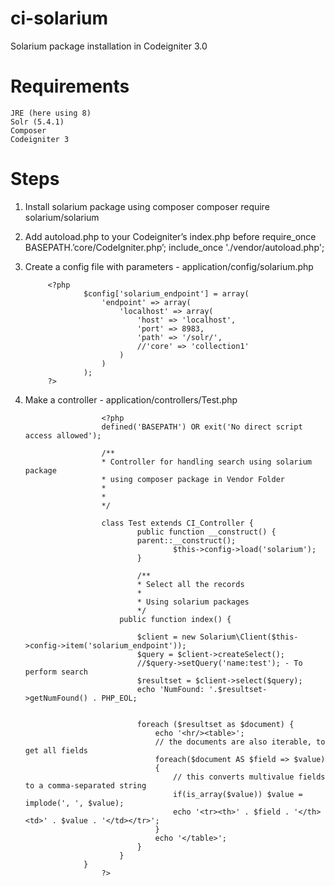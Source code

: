 # ci-solarium
Solarium package installation in Codeigniter 3.0

# Requirements
	JRE (here using 8)
	Solr (5.4.1)
	Composer 
	Codeigniter 3
	
# Steps
1. Install solarium package using composer
			composer require solarium/solarium
2. Add autoload.php to your Codeigniter’s index.php before require_once BASEPATH.’core/CodeIgniter.php’; 
			include_once './vendor/autoload.php';
3. Create a config file with parameters - application/config/solarium.php

			<?php
					$config['solarium_endpoint'] = array(
					    'endpoint' => array(
					        'localhost' => array(
					            'host' => 'localhost',
					            'port' => 8983,
					            'path' => '/solr/',
					            //'core' => 'collection1'
					        )
					    )
					);
			?>
			
			
4. Make a controller - application/controllers/Test.php

                        <?php
                        defined('BASEPATH') OR exit('No direct script access allowed');
                        
                        /**
                        * Controller for handling search using solarium package 
                        * using composer package in Vendor Folder
                        *
                        * 
                        */
                        
                        class Test extends CI_Controller {
                                public function __construct() {
                        		parent::__construct();
                                        $this->config->load('solarium');
                                }
    
                                /**
                                * Select all the records
                                *
                                * Using solarium packages
                                */
                	        public function index() {
                
                        		$client = new Solarium\Client($this->config->item('solarium_endpoint'));
                        		$query = $client->createSelect();
                        		//$query->setQuery('name:test'); - To perform search
                        		$resultset = $client->select($query);
                        		echo 'NumFound: '.$resultset->getNumFound() . PHP_EOL;
                        
                        
                        		foreach ($resultset as $document) {
                        		    echo '<hr/><table>';
                        		    // the documents are also iterable, to get all fields
                        		    foreach($document AS $field => $value)
                        		    {
                        		        // this converts multivalue fields to a comma-separated string
                        		        if(is_array($value)) $value = implode(', ', $value);
                        		        echo '<tr><th>' . $field . '</th><td>' . $value . '</td></tr>';
                        		    }
                        		    echo '</table>';
                        		}
                	        }
                	}
                        ?>
			
			

